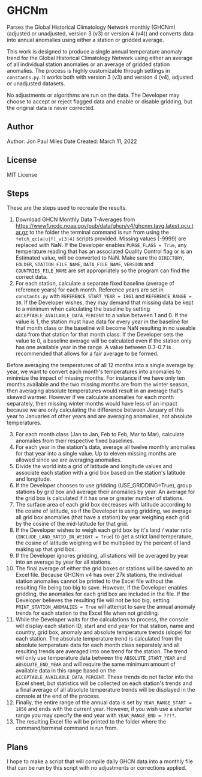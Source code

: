 # GHCNm
Parses the Global Historical Climatology Network monthly (GHCNm) (adjusted or unadjusted, version 3 (v3) or version 4 (v4)) and converts data into annual anomalies using either a station or gridded average.

This work is designed to produce a single annual temperature anomaly trend for the Global Historical Climatology Network using either an average of all individual station anomalies or an average of gridded station anomalies. The process is highly customizable through settings in `constants.py`. It works both with version 3 (v3) and version 4 (v4), adjusted or unadjusted datasets.

No adjustments or algorithms are run on the data. The Developer may choose to accept or reject flagged data and enable or disable gridding, but the original data is never corrected.

## Author
Author: Jon Paul Miles
Date Created: March 11, 2022

## License
MIT License

## Steps
These are the steps used to recreate the results.

1. Download GHCN Monthly Data T-Averages from https://www1.ncdc.noaa.gov/pub/data/ghcn/v4/ghcnm.tavg.latest.qcu.tar.gz to the folder the terminal command is run from using the `fetch_qc[a|u|f]_v[3|4]` scripts provided. Missing values (-9999) are replaced with NaN. If the Developer enables `PURGE_FLAGS = True`, any temperature reading that has an associated Quality Control flag or is an Estimated value, will be converted to NaN. Make sure the `DIRECTORY`, `FOLDER`, `STATION_FILE_NAME`, `DATA_FILE_NAME`, `VERSION` and `COUNTRIES_FILE_NAME` are set appropriately so the program can find the correct data.
2. For each station, calculate a separate fixed baseline (average of reference years) for each month. Reference years are set in `constants.py` with `REFERENCE_START_YEAR = 1961` and `REFERENCE_RANGE = 30`. If the Developer wishes, they may demand that missing data be kept to a minimum when calculating the baseline by setting `ACCEPTABLE_AVAILABLE_DATA_PERCENT` to a value between 1 and 0. If the value is 1, the station must have data for every year in the baseline for that month class or the baseline will become NaN resulting in no useable data from that station for that month class. If the Developer sets the value to 0, a baseline average will be calculated even if the station only has one available year in the range. A value between 0.3-0.7 is recommended that allows for a fair average to be formed.

Before averaging the temperatures of all 12 months into a single average by year, we want to convert each month's temperatures into anomalies to minimize the impact of missing months. For instance if we have only ten months available and the two missing months are from the winter season, then averaging absolute temperatures would result in an average that's skewed warmer. However if we calculate anomalies for each month separately, then missing winter months would have less of an impact because we are only calculating the difference between January of this year to Januaries of other years and are averaging anomalies, not absolute temperatures.

3. For each month class (Jan to Jan, Feb to Feb, Mar to Mar), calculate anomalies from their respective fixed baselines.
4. For each year in the station's data, average all twelve monthly anomalies for that year into a single value. Up to eleven missing months are allowed since we are averaging anomalies.
5. Divide the world into a grid of latitude and longitude values and associate each station with a grid box based on the station's latitude and longitude.
6. If the Developer chooses to use gridding (USE_GRIDDING=True), group stations by grid box and average their anomalies by year. An average for the grid box is calculated if it has one or greater number of stations.
7. The surface area of each grid box decreases with latitude according to the cosine of latitude, so if the Developer is using gridding, we average all grid box anomalies (that have a station) by year weighing each grid by the cosine of the mid-latitude for that grid.
8. If the Developer wishes to weigh each grid box by it's land / water ratio (`INCLUDE_LAND_RATIO_IN_WEIGHT = True`) to get a strict land temperature, the cosine of latitude weighing will be multiplied by the percent of land making up that grid box.
9. If the Developer ignores gridding, all stations will be averaged by year into an average by year for all stations.
10. The final average of either the grid boxes or stations will be saved to an Excel file. Because GHCNm v4 has over 27k stations, the individual station anomalies cannot be printed to the Excel file without the resulting file being too big to save. However, if the Developer enables gridding, the anomalies for each grid box are included in the file. If the Developer believes the resulting file will not be too big, setting `PRINT_STATION_ANOMALIES = True` will attempt to save the annual anomaly trends for each station to the Excel file when not gridding.
11. While the Developer waits for the calculations to process, the console will display each station ID, start and end year for that station, name and country, grid box, anomaly and absolute temperature trends (slope) for each station. The absolute temperature trend is calculated from the absolute temperature data for each month class separately and all resulting trends are averaged into one trend for the station. The trend will only use temperature data between the `ABSOLUTE_START_YEAR` and `ABSOLUTE_END_YEAR` and will require the same minimum amount of available data in this range based on the `ACCEPTABLE_AVAILABLE_DATA_PERCENT`. These trends do not factor into the Excel sheet, but statistics will be collected on each station's trends and a final average of all absolute temperature trends will be displayed in the console at the end of the process. 
12. Finally, the entire range of the annual data is set by `YEAR_RANGE_START = 1850` and ends with the current year. However, if you wish use a shorter range you may specify the end year with `YEAR_RANGE_END = ????`.
13. The resulting Excel file will be printed to the folder where the command/terminal command is run from.

## Plans

I hope to make a script that will compile daily GHCN data into a monthly file that can be run by this script with no adjustments or corrections applied.